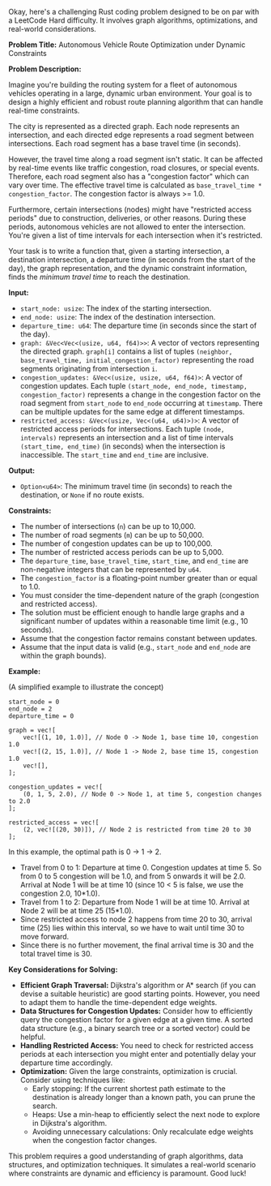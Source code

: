 Okay, here's a challenging Rust coding problem designed to be on par with a LeetCode Hard difficulty. It involves graph algorithms, optimizations, and real-world considerations.

**Problem Title:** Autonomous Vehicle Route Optimization under Dynamic Constraints

**Problem Description:**

Imagine you're building the routing system for a fleet of autonomous vehicles operating in a large, dynamic urban environment. Your goal is to design a highly efficient and robust route planning algorithm that can handle real-time constraints.

The city is represented as a directed graph. Each node represents an intersection, and each directed edge represents a road segment between intersections. Each road segment has a base travel time (in seconds).

However, the travel time along a road segment isn't static. It can be affected by real-time events like traffic congestion, road closures, or special events.  Therefore, each road segment also has a "congestion factor" which can vary over time. The effective travel time is calculated as `base_travel_time * congestion_factor`. The congestion factor is always >= 1.0.

Furthermore, certain intersections (nodes) might have "restricted access periods" due to construction, deliveries, or other reasons.  During these periods, autonomous vehicles are not allowed to enter the intersection. You're given a list of time intervals for each intersection when it's restricted.

Your task is to write a function that, given a starting intersection, a destination intersection, a departure time (in seconds from the start of the day), the graph representation, and the dynamic constraint information, finds the *minimum travel time* to reach the destination.

**Input:**

*   `start_node: usize`: The index of the starting intersection.
*   `end_node: usize`: The index of the destination intersection.
*   `departure_time: u64`: The departure time (in seconds since the start of the day).
*   `graph: &Vec<Vec<(usize, u64, f64)>>`: A vector of vectors representing the directed graph. `graph[i]` contains a list of tuples `(neighbor, base_travel_time, initial_congestion_factor)` representing the road segments originating from intersection `i`.
*   `congestion_updates: &Vec<(usize, usize, u64, f64)>`: A vector of congestion updates. Each tuple `(start_node, end_node, timestamp, congestion_factor)` represents a change in the congestion factor on the road segment from `start_node` to `end_node` occurring at `timestamp`.  There can be multiple updates for the same edge at different timestamps.
*   `restricted_access: &Vec<(usize, Vec<(u64, u64)>)>`: A vector of restricted access periods for intersections. Each tuple `(node, intervals)` represents an intersection and a list of time intervals `(start_time, end_time)` (in seconds) when the intersection is inaccessible. The `start_time` and `end_time` are inclusive.

**Output:**

*   `Option<u64>`: The minimum travel time (in seconds) to reach the destination, or `None` if no route exists.

**Constraints:**

*   The number of intersections (`n`) can be up to 10,000.
*   The number of road segments (`m`) can be up to 50,000.
*   The number of congestion updates can be up to 100,000.
*   The number of restricted access periods can be up to 5,000.
*   The `departure_time`, `base_travel_time`, `start_time`, and `end_time` are non-negative integers that can be represented by `u64`.
*   The `congestion_factor` is a floating-point number greater than or equal to 1.0.
*   You must consider the time-dependent nature of the graph (congestion and restricted access).
*   The solution must be efficient enough to handle large graphs and a significant number of updates within a reasonable time limit (e.g., 10 seconds).
*   Assume that the congestion factor remains constant between updates.
*   Assume that the input data is valid (e.g., `start_node` and `end_node` are within the graph bounds).

**Example:**

(A simplified example to illustrate the concept)

```
start_node = 0
end_node = 2
departure_time = 0

graph = vec![
    vec![(1, 10, 1.0)], // Node 0 -> Node 1, base time 10, congestion 1.0
    vec![(2, 15, 1.0)], // Node 1 -> Node 2, base time 15, congestion 1.0
    vec![],
];

congestion_updates = vec![
    (0, 1, 5, 2.0), // Node 0 -> Node 1, at time 5, congestion changes to 2.0
];

restricted_access = vec![
    (2, vec![(20, 30)]), // Node 2 is restricted from time 20 to 30
];
```

In this example, the optimal path is 0 -> 1 -> 2.

*   Travel from 0 to 1: Departure at time 0. Congestion updates at time 5. So from 0 to 5 congestion will be 1.0, and from 5 onwards it will be 2.0. Arrival at Node 1 will be at time 10 (since 10 < 5 is false, we use the congestion 2.0, 10*1.0).
*   Travel from 1 to 2: Departure from Node 1 will be at time 10. Arrival at Node 2 will be at time 25 (15*1.0).
*   Since restricted access to node 2 happens from time 20 to 30, arrival time (25) lies within this interval, so we have to wait until time 30 to move forward.
*   Since there is no further movement, the final arrival time is 30 and the total travel time is 30.

**Key Considerations for Solving:**

*   **Efficient Graph Traversal:**  Dijkstra's algorithm or A\* search (if you can devise a suitable heuristic) are good starting points.  However, you need to adapt them to handle the time-dependent edge weights.
*   **Data Structures for Congestion Updates:**  Consider how to efficiently query the congestion factor for a given edge at a given time. A sorted data structure (e.g., a binary search tree or a sorted vector) could be helpful.
*   **Handling Restricted Access:**  You need to check for restricted access periods at each intersection you might enter and potentially delay your departure time accordingly.
*   **Optimization:**  Given the large constraints, optimization is crucial. Consider using techniques like:
    *   Early stopping: If the current shortest path estimate to the destination is already longer than a known path, you can prune the search.
    *   Heaps:  Use a min-heap to efficiently select the next node to explore in Dijkstra's algorithm.
    *   Avoiding unnecessary calculations: Only recalculate edge weights when the congestion factor changes.

This problem requires a good understanding of graph algorithms, data structures, and optimization techniques. It simulates a real-world scenario where constraints are dynamic and efficiency is paramount. Good luck!
